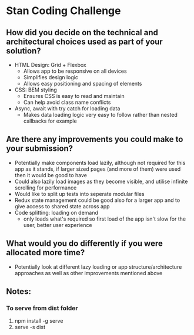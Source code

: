 # Stan Coding Challenge

## How did you decide on the technical and architectural choices used as part of your solution?
 - HTML Design: Grid + Flexbox
      - Allows app to be responsive on all devices
      - Simplifies design logic
      - Allows easy positioning and spacing of elements
 - CSS: BEM styling
      - Ensures CSS is easy to read and maintain
      - Can help avoid class name conflicts
 - Async, await with try catch for loading data
      - Makes data loading logic very easy to follow rather than nested callbacks for example

## Are there any improvements you could make to your submission?
 - Potentially make components load lazily, although not required for this app as it stands, if larger sized pages (and more of them) were used then it would be good to have
 - Could also lazily load images as they become visible, and utilise infinite scrolling for performance
 - Would like to split up tests into seperate modular files
 - Redux state management could be good also for a larger app and to give access to shared state across app
 - Code splitting: loading on demand
      - only loads what's required so first load of the app isn't slow for the user, better user experience


## What would you do differently if you were allocated more time?
 - Potentially look at different lazy loading or app structure/architecture approaches as well as other improvements mentioned above

 ## Notes:
 ### To serve from dist folder
 1. npm install -g serve
 2. serve -s dist
